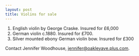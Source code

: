 ```yaml
---
layout: post
title: Violins for sale
---
```

1. English violin by George Craske. Insured for £6,000
2. German violin c.1880.  Insured for £700.
3. Silver mounted ebony German violin bow.  Insured for £300

Contact Jennifer Woodhouse, [jennifer@oakleyave.plus.com](mailto:jennifer@oakleyave.plus.com).

